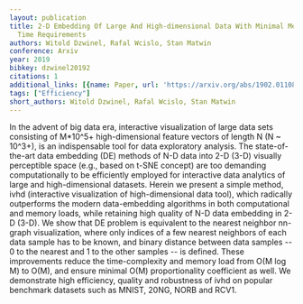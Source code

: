 ```yaml
---
layout: publication
title: 2-D Embedding Of Large And High-dimensional Data With Minimal Memory And Computational
  Time Requirements
authors: Witold Dzwinel, Rafal Wcislo, Stan Matwin
conference: Arxiv
year: 2019
bibkey: dzwinel20192
citations: 1
additional_links: [{name: Paper, url: 'https://arxiv.org/abs/1902.01108'}]
tags: ["Efficiency"]
short_authors: Witold Dzwinel, Rafal Wcislo, Stan Matwin
---
```

In the advent of big data era, interactive visualization of large data sets
consisting of M*10^5+ high-dimensional feature vectors of length N (N ~ 10^3+),
is an indispensable tool for data exploratory analysis. The state-of-the-art
data embedding (DE) methods of N-D data into 2-D (3-D) visually perceptible
space (e.g., based on t-SNE concept) are too demanding computationally to be
efficiently employed for interactive data analytics of large and
high-dimensional datasets. Herein we present a simple method, ivhd (interactive
visualization of high-dimensional data tool), which radically outperforms the
modern data-embedding algorithms in both computational and memory loads, while
retaining high quality of N-D data embedding in 2-D (3-D). We show that DE
problem is equivalent to the nearest neighbor nn-graph visualization, where
only indices of a few nearest neighbors of each data sample has to be known,
and binary distance between data samples -- 0 to the nearest and 1 to the other
samples -- is defined. These improvements reduce the time-complexity and memory
load from O(M log M) to O(M), and ensure minimal O(M) proportionality
coefficient as well. We demonstrate high efficiency, quality and robustness of
ivhd on popular benchmark datasets such as MNIST, 20NG, NORB and RCV1.